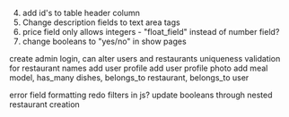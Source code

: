 
4) add id's to table header column
2) Change description fields to text area tags
3) price field only allows integers - "float_field" instead of number field?
4) change booleans to "yes/no" in show pages

create admin login, can alter users and restaurants
uniqueness validation for restaurant names
add user profile
add user profile photo
add meal model, has_many dishes, belongs_to restaurant, belongs_to user

error field formatting
redo filters in js?
update booleans through nested restaurant creation